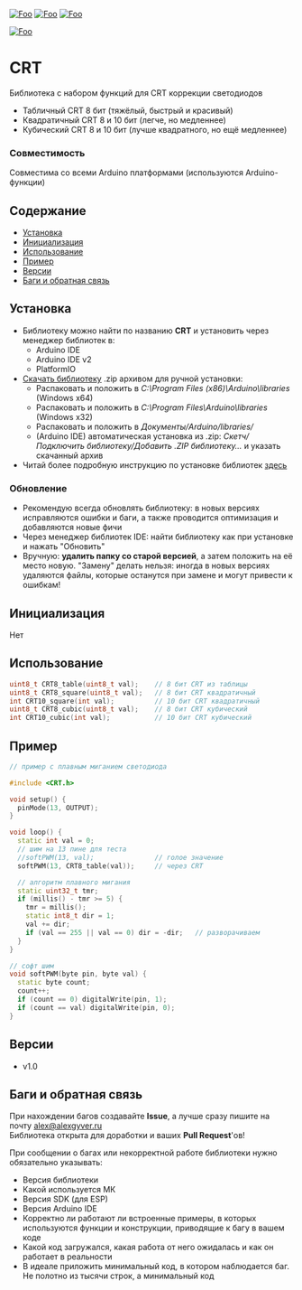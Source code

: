 [![Foo](https://img.shields.io/badge/Version-1.0-brightgreen.svg?style=flat-square)](#versions)
[![Foo](https://img.shields.io/badge/Website-AlexGyver.ru-blue.svg?style=flat-square)](https://alexgyver.ru/)
[![Foo](https://img.shields.io/badge/%E2%82%BD$%E2%82%AC%20%D0%9D%D0%B0%20%D0%BF%D0%B8%D0%B2%D0%BE-%D1%81%20%D1%80%D1%8B%D0%B1%D0%BA%D0%BE%D0%B9-orange.svg?style=flat-square)](https://alexgyver.ru/support_alex/)

[![Foo](https://img.shields.io/badge/README-ENGLISH-brightgreen.svg?style=for-the-badge)](https://github-com.translate.goog/GyverLibs/CRT?_x_tr_sl=ru&_x_tr_tl=en)

# CRT
Библиотека с набором функций для CRT коррекции светодиодов
- Табличный CRT 8 бит (тяжёлый, быстрый и красивый)
- Квадратичный CRT 8 и 10 бит (легче, но медленнее)
- Кубический CRT 8 и 10 бит (лучше квадратного, но ещё медленнее)

### Совместимость
Совместима со всеми Arduino платформами (используются Arduino-функции)

## Содержание
- [Установка](#install)
- [Инициализация](#init)
- [Использование](#usage)
- [Пример](#example)
- [Версии](#versions)
- [Баги и обратная связь](#feedback)

<a id="install"></a>
## Установка
- Библиотеку можно найти по названию **CRT** и установить через менеджер библиотек в:
    - Arduino IDE
    - Arduino IDE v2
    - PlatformIO
- [Скачать библиотеку](https://github.com/GyverLibs/CRT/archive/refs/heads/main.zip) .zip архивом для ручной установки:
    - Распаковать и положить в *C:\Program Files (x86)\Arduino\libraries* (Windows x64)
    - Распаковать и положить в *C:\Program Files\Arduino\libraries* (Windows x32)
    - Распаковать и положить в *Документы/Arduino/libraries/*
    - (Arduino IDE) автоматическая установка из .zip: *Скетч/Подключить библиотеку/Добавить .ZIP библиотеку…* и указать скачанный архив
- Читай более подробную инструкцию по установке библиотек [здесь](https://alexgyver.ru/arduino-first/#%D0%A3%D1%81%D1%82%D0%B0%D0%BD%D0%BE%D0%B2%D0%BA%D0%B0_%D0%B1%D0%B8%D0%B1%D0%BB%D0%B8%D0%BE%D1%82%D0%B5%D0%BA)
### Обновление
- Рекомендую всегда обновлять библиотеку: в новых версиях исправляются ошибки и баги, а также проводится оптимизация и добавляются новые фичи
- Через менеджер библиотек IDE: найти библиотеку как при установке и нажать "Обновить"
- Вручную: **удалить папку со старой версией**, а затем положить на её место новую. "Замену" делать нельзя: иногда в новых версиях удаляются файлы, которые останутся при замене и могут привести к ошибкам!


<a id="init"></a>
## Инициализация
Нет

<a id="usage"></a>
## Использование
```cpp
uint8_t CRT8_table(uint8_t val);    // 8 бит CRT из таблицы
uint8_t CRT8_square(uint8_t val);   // 8 бит CRT квадратичный
int CRT10_square(int val);          // 10 бит CRT квадратичный
uint8_t CRT8_cubic(uint8_t val);    // 8 бит CRT кубический
int CRT10_cubic(int val);           // 10 бит CRT кубический
```

<a id="example"></a>
## Пример
```cpp
// пример с плавным миганием светодиода

#include <CRT.h>

void setup() {
  pinMode(13, OUTPUT);
}

void loop() {
  static int val = 0;
  // шим на 13 пине для теста
  //softPWM(13, val);               // голое значение
  softPWM(13, CRT8_table(val));     // через CRT

  // алгоритм плавного мигания
  static uint32_t tmr;
  if (millis() - tmr >= 5) {
    tmr = millis();    
    static int8_t dir = 1;
    val += dir;    
    if (val == 255 || val == 0) dir = -dir;   // разворачиваем
  }  
}

// софт шим
void softPWM(byte pin, byte val) {
  static byte count;
  count++;
  if (count == 0) digitalWrite(pin, 1);
  if (count == val) digitalWrite(pin, 0);
}

```

<a id="versions"></a>
## Версии
- v1.0

<a id="feedback"></a>
## Баги и обратная связь
При нахождении багов создавайте **Issue**, а лучше сразу пишите на почту [alex@alexgyver.ru](mailto:alex@alexgyver.ru)  
Библиотека открыта для доработки и ваших **Pull Request**'ов!


При сообщении о багах или некорректной работе библиотеки нужно обязательно указывать:
- Версия библиотеки
- Какой используется МК
- Версия SDK (для ESP)
- Версия Arduino IDE
- Корректно ли работают ли встроенные примеры, в которых используются функции и конструкции, приводящие к багу в вашем коде
- Какой код загружался, какая работа от него ожидалась и как он работает в реальности
- В идеале приложить минимальный код, в котором наблюдается баг. Не полотно из тысячи строк, а минимальный код
